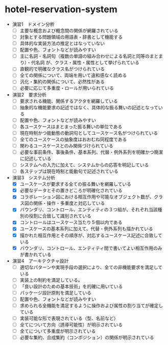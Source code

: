 # hotel-reservation-system
- 演習1　ドメイン分析
    - [ ] 主要な概念および概念間の関係が網羅されている
    - [ ] 対象とする問題領域の用語表・辞書として機能する
    - [ ] 具体的な実装方法の推定とはなっていない
    - [ ] 配置や色、フォントなどが読みやすい
    - [ ] 主に名詞・名詞句（複数の単語の組み合わせによる名詞と同等のまとまり）・代名詞 が、クラス・属性・属性として挙げられている
    - [ ] 直観的で明確なクラス名がつけられている
    - [ ] 全ての関係について、両端を用いて違和感なく読める
    - [ ] 汎化・集約の関係について、必然性がある
    - [ ] 必要に応じて多重度・ロールが用いられている
- 演習2　要求分析
    - [ ] 要求される機能、関係するアクタを網羅している
    - [ ] 抽象的な機能要求の記述ではなく、具体的な振る舞いの記述となっている
    - [ ] 配置や色、フォントなどが読みやすい
    - [ ] 各ユースケースはまとまった振る舞いの単位である
    - [ ] 現在時制かつ能動態の動詞句としてユースケース名がつけられている
    - [ ] 全てのユースケースの抽象度はおおむね同程度である
    - [ ] 関わるユースケースとのみ関係づけられている
    - [ ] 必要な事前条件、事後条件、基本系列、代替・例外系列を明確かつ簡潔に記述している
    - [ ] システムへの入力に加えて、システムからの応答を明記している
    - [ ] 各ステップは現在時制と能動句で記述されている
- 演習3　システム分析
    - [x] ユースケースが要求する全ての振る舞いを網羅している
    - [x] 必要なデータとその置きどころが明確化されている
    - [x] コラボレーション図における相互作用や可能なオブジェクト数が、クラス図の関係・操作・多重度と対応している
    - [x] バウンダリ、コントロール、エンティティの３つ組が、それぞれ当該種別の役割に合致して識別されている
    - [x] コントロールはユースケース当たり５個以内である
    - [x] ユースケースの基本系列に加えて、代替・例外系列も描かれている
    - [x] 描かれた相互作用とその順序が、対応するユースケース記述に合致している
    - [x] バウンダリ、コントロール、エンティティ間で書いてよい相互作用のみが書かれている
- 演習4　アーキテクチャ設計
    - [ ] 適切なパターンや実現手段の選択により、全ての非機能要求を満足している
    - [ ] 実装上の制約を満足している。
    - [ ] 「良い設計のための基本技術」を的確に用いている
    - [ ] パッケージ設計原則を満足している
    - [ ] 配置や色、フォントなどが読みやすい
    - [ ] 求められる全機能を満足するように操作および属性の割り当てが確定している
    - [ ] 実装可能な形で表現されている（型、名前など）
    - [ ] 全てについて方向（誘導可能性）が明示されている
    - [ ] 全てについて多重度が明示されている
    - [ ] 必要な集約、合成集約（コンポジション）の関係が明示されている
